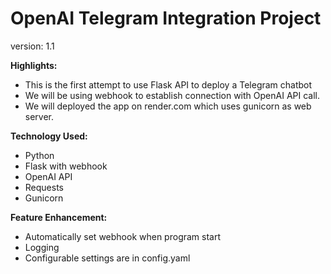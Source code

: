 # OpenAI Telegram Integration Project
version: 1.1

**Highlights:**
- This is the first attempt to use Flask API to deploy a Telegram chatbot
- We will be using webhook to establish connection with OpenAI API call.
- We will deployed the app on render.com which uses gunicorn as web server.

**Technology Used:**
- Python
- Flask with webhook
- OpenAI API
- Requests
- Gunicorn

**Feature Enhancement:**
- Automatically set webhook when program start
- Logging
- Configurable settings are in config.yaml

